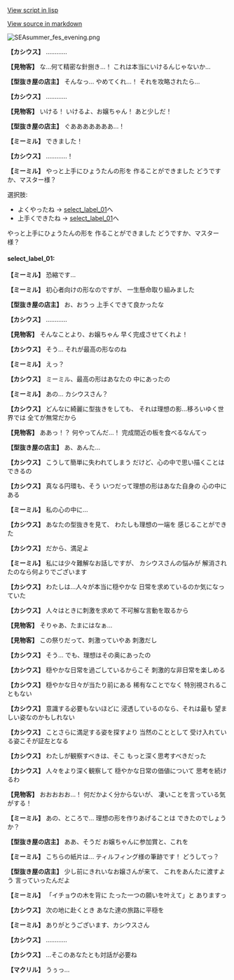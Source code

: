[View script in lisp](../scripts/202208130.txt)

[View source in markdown](202208130.md)

![SEAsummer_fes_evening.png](../images/backgrounds/SEAsummer_fes_evening.png)

**【カシウス】**
…………

**【見物客】**
な…何て精密な針捌き…！
これは本当にいけるんじゃないか…

**【型抜き屋の店主】**
そんなっ…
やめてくれ…！
それを攻略されたら…

**【カシウス】**
…………

**【見物客】**
いける！
いけるよ、お嬢ちゃん！
あと少しだ！

**【型抜き屋の店主】**
ぐあああああああ…！

**【ミーミル】**
できました！

**【カシウス】**
…………！

**【ミーミル】**
やっと上手にひょうたんの形を
作ることができました
どうですか、マスター様？

選択肢:
- よくやったね → [select_label_01](#select_label_01)へ
- 上手くできたね → [select_label_01](#select_label_01)へ

やっと上手にひょうたんの形を
作ることができました
どうですか、マスター様？

#### select_label_01:

**【ミーミル】**
恐縮です…

**【ミーミル】**
初心者向けの形なのですが、
一生懸命取り組みました

**【型抜き屋の店主】**
お、おうっ
上手くできて良かったな

**【カシウス】**
…………

**【見物客】**
そんなことより、お嬢ちゃん
早く完成させてくれよ！

**【カシウス】**
そう…
それが最高の形なのね

**【ミーミル】**
えっ？

**【カシウス】**
ミーミル、最高の形はあなたの
中にあったの

**【ミーミル】**
あの…
カシウスさん？

**【カシウス】**
どんなに綺麗に型抜きをしても、
それは理想の影…移ろいゆく世界では
全てが無常だから

**【見物客】**
ああっ！？
何やってんだ…！
完成間近の板を食べるなんてっ

**【型抜き屋の店主】**
あ、あんた…

**【カシウス】**
こうして簡単に失われてしまう
だけど、心の中で思い描くことは
できるの

**【カシウス】**
真なる円環も、そう
いつだって理想の形はあなた自身の
心の中にある

**【ミーミル】**
私の心の中に…

**【カシウス】**
あなたの型抜きを見て、
わたしも理想の一端を
感じることができた

**【カシウス】**
だから、満足よ

**【ミーミル】**
私には少々難解なお話しですが、
カシウスさんの悩みが
解消されたのなら何よりでございます

**【カシウス】**
わたしは…人々が本当に穏やかな
日常を求めているのか気になっていた

**【カシウス】**
人々はときに刺激を求めて
不可解な言動を取るから

**【見物客】**
そりゃあ、たまにはなぁ…

**【見物客】**
この祭りだって、刺激っていやあ
刺激だし

**【カシウス】**
そう…
でも、理想はその奥にあったの

**【カシウス】**
穏やかな日常を過ごしているからこそ
刺激的な非日常を楽しめる

**【カシウス】**
穏やかな日々が当たり前にある
稀有なことでなく
特別視されることもない

**【カシウス】**
意識する必要もないほどに
浸透しているのなら、それは最も
望ましい姿なのかもしれない

**【カシウス】**
ことさらに満足する姿を探すより
当然のこととして
受け入れている姿こそが証左となる

**【カシウス】**
わたしが観察すべきは、そこ
もっと深く思考すべきだった

**【カシウス】**
人々をより深く観察して
穏やかな日常の価値について
思考を続けるわ

**【見物客】**
おおおおお…！
何だかよく分からないが、
凄いことを言っている気がする！

**【ミーミル】**
あの、ところで…
理想の形を作りあげることは
できたのでしょうか？

**【型抜き屋の店主】**
ああ、そうだ
お嬢ちゃんに参加賞と、これを

**【ミーミル】**
こちらの紙片は…
ティルフィング様の筆跡です！
どうしてっ？

**【型抜き屋の店主】**
少し前にきれいなお嬢さんが来て、
これをあんたに渡すよう
言っていったんだよ

**【ミーミル】**
「イチョウの木を背に
たった一つの願いを叶えて」と
ありますっ

**【カシウス】**
次の地に赴くとき
あなた達の旅路に平穏を

**【ミーミル】**
ありがとうございます、カシウスさん

**【カシウス】**
…………

**【カシウス】**
…そこのあなたとも対話が必要ね

**【マクリル】**
うぅっ…
